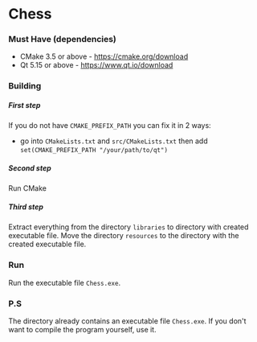 # Chess

### Must Have (dependencies)
- CMake 3.5 or above - https://cmake.org/download
- Qt 5.15 or above - https://www.qt.io/download

### Building
##### First step
If you do not have ```CMAKE_PREFIX_PATH``` you can fix it in 2 ways:
- go into ```CMakeLists.txt``` and ```src/CMakeLists.txt``` then add ```set(CMAKE_PREFIX_PATH "/your/path/to/qt")```

##### Second step
   Run CMake

##### Third step
   Extract everything from the directory ```libraries``` to directory with created executable file.
   Move the directory ```resources``` to the directory with the created executable file.
   
### Run
Run the executable file ```Chess.exe```.

### P.S
The directory already contains an executable file ```Chess.exe```. If you don't want to compile the program yourself, use it.